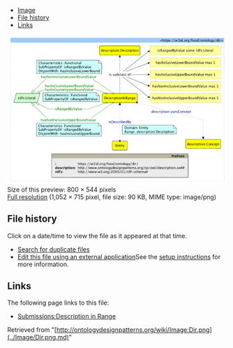 * [Image](../Image/Dir.png.md#file)
* [File history](../Image/Dir.png.md#filehistory)
* [Links](../Image/Dir.png.md#filelinks)

[![Image:Dir.png](../images/thumb/b/b4/Dir.png/800px-Dir.png)](../../images/b/b4/Dir.png)  
Size of this preview: 800 × 544 pixels  
[Full resolution](../../images/b/b4/Dir.png)‎ (1,052 × 715 pixel, file size: 90 KB, MIME type: image/png)

## File history

Click on a date/time to view the file as it appeared at that time.



  
* [Search for duplicate files](http://ontologydesignpatterns.org/wiki/Special:FileDuplicateSearch/Dir.png "Special:FileDuplicateSearch/Dir.png")
* [Edit this file using an external application](http://ontologydesignpatterns.org/wiki/index.php?title=Image:Dir.png&action=edit&externaledit=true&mode=file "Image:Dir.png")See the [setup instructions](http://www.mediawiki.org/wiki/Manual:External_editors "http://www.mediawiki.org/wiki/Manual:External_editors") for more information.

## Links



The following page links to this file:


* [Submissions:Description in Range](../Submissions/Description_in_Range.md "Submissions:Description in Range")


Retrieved from "[http://ontologydesignpatterns.org/wiki/Image:Dir.png](../Image/Dir.png.md)"